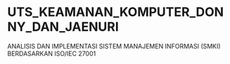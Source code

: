 # UTS_KEAMANAN_KOMPUTER_DONNY_DAN_JAENURI
ANALISIS DAN IMPLEMENTASI SISTEM MANAJEMEN INFORMASI (SMKI) BERDASARKAN ISO/IEC 27001
